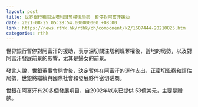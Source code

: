 ```yaml
---
layout: post
title: 世界銀行稱關注塔利班奪權後局勢　暫停對阿富汗援助
date: 2021-08-25 05:28:54.000000000 +08:00
link: https://news.rthk.hk/rthk/ch/component/k2/1607444-20210825.htm
categories: rthk
---
```


世界銀行暫停對阿富汗的援助，表示深切關注塔利班奪權後，當地的局勢，以及對阿富汗發展前景的影響，尤其是婦女的前景。

發言人說，世銀董事會開會後，決定暫停在阿富汗的運作支出，正密切監察和評估局勢，世銀將繼續與國際社會和發展夥伴密切磋商。

世銀在阿富汗有20多個發展項目，自2002年以來已提供 53億美元，主要是贈款。
